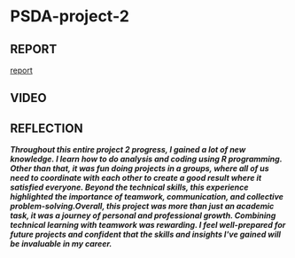 # __PSDA-project-2__
## REPORT
[report](https://github.com/Wenxuenn/PSDA-project-2/blob/main/Project2_report.pdf)
## VIDEO

## REFLECTION
***Throughout this entire project 2 progress, I gained a lot of new knowledge. I learn how to do analysis and coding using R programming. 
Other than that, it was fun doing projects in a groups, where all of us need to coordinate with each other to create a good result where it satisfied everyone.
Beyond the technical skills, this experience highlighted the importance of teamwork, communication, and collective problem-solving.Overall, this project was more than just an academic task, it was a journey of personal and professional growth. Combining technical learning with teamwork was rewarding. I feel well-prepared for future projects and confident that the skills and insights I've gained will be invaluable in my career.***
